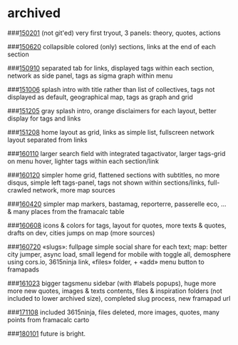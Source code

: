 # archived
###[150201](http://manifestes.github.io/archived/150201)
(not git'ed) very first tryout, 3 panels: theory, quotes, actions

###[150620](http://manifestes.github.io/archived/150620)
collapsible colored (only) sections, links at the end of each section

###[150910](http://manifestes.github.io/archived/150910)
separated tab for links, displayed tags within each section, network as side panel, tags as sigma graph within menu

###[151006](http://manifestes.github.io/archived/151006)
splash intro with title rather than list of collectives, tags not displayed as default, geographical map, tags as graph and grid

###[151205](http://manifestes.github.io/archived/151205)
gray splash intro, orange disclaimers for each layout, better display for tags and links

###[151208](http://manifestes.github.io/archived/151208)
home layout as grid, links as simple list, fullscreen network layout separated from links

###[160110](http://manifestes.github.io/archived/160110)
larger search field with integrated tagactivator, larger tags-grid on menu hover, lighter tags within each section/link

###[160120](http://manifestes.github.io/archived/160120)
simpler home grid, flattened sections with subtitles, no more disqus, simple left tags-panel, tags not shown within sections/links, full-crawled network, more map sources

###[160420](http://manifestes.github.io/archived/160420)
simpler map markers, bastamag, reporterre, passerelle eco, ... & many places from the framacalc table

###[160608](http://manifestes.github.io/archived/160608)
icons & colors for tags, layout for quotes, more texts & quotes, drafts on dev, cities jumps on map (more sources)

###[160720](http://manifestes.github.io/archived/160720)
«slugs»: fullpage simple social share for each text; map: better city jumper, async load, small legend for mobile with toggle all, demosphere using cors.io, 3615ninja link, «files» folder, + «add» menu button to framapads

###[161023](http://manifestes.github.io/archived/161023)
bigger tagsmenu sidebar (with #labels popups), huge more more new quotes, images & texts contents, files & inspiration folders (not included to lower archived size), completed slug process, new framapad url

###[171108](http://manifestes.github.io/archived/171108)
included 3615ninja, files deleted, more images, quotes, many points from framacalc carto

###[180101](http://manifestes.github.io/archived/171108)
future is bright.
